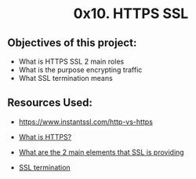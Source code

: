 <center> <h1>0x10. HTTPS SSL</h1> </center>

##  Objectives of this project:

- What is HTTPS SSL 2 main roles
- What is the purpose encrypting traffic
- What SSL termination means

## Resources Used:
- https://www.instantssl.com/http-vs-https

- [What is HTTPS?](https://www.instantssl.com/http-vs-https)
- [What are the 2 main elements that SSL is providing](https://www.sslshopper.com/why-ssl-the-purpose-of-using-ssl-certificates.html)
- [SSL termination](https://en.wikipedia.org/wiki/TLS_termination_proxy)
